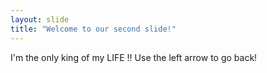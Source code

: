 ```yaml
---
layout: slide
title: "Welcome to our second slide!"
---
```

I'm the only king of my LIFE !!
Use the left arrow to go back!
